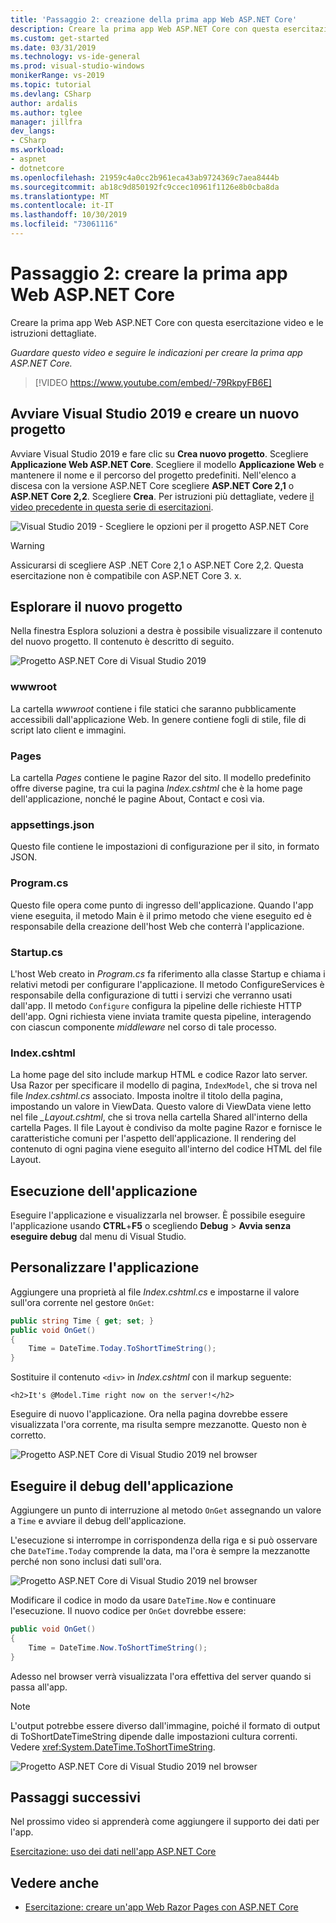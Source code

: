 ```yaml
---
title: 'Passaggio 2: creazione della prima app Web ASP.NET Core'
description: Creare la prima app Web ASP.NET Core con questa esercitazione video e le istruzioni dettagliate.
ms.custom: get-started
ms.date: 03/31/2019
ms.technology: vs-ide-general
ms.prod: visual-studio-windows
monikerRange: vs-2019
ms.topic: tutorial
ms.devlang: CSharp
author: ardalis
ms.author: tglee
manager: jillfra
dev_langs:
- CSharp
ms.workload:
- aspnet
- dotnetcore
ms.openlocfilehash: 21959c4a0cc2b961eca43ab9724369c7aea8444b
ms.sourcegitcommit: ab18c9d850192fc9ccec10961f1126e8b0cba8da
ms.translationtype: MT
ms.contentlocale: it-IT
ms.lasthandoff: 10/30/2019
ms.locfileid: "73061116"
---
```

# <a name="step-2-create-your-first-aspnet-core-web-app"></a>Passaggio 2: creare la prima app Web ASP.NET Core

Creare la prima app Web ASP.NET Core con questa esercitazione video e le istruzioni dettagliate.

_Guardare questo video e seguire le indicazioni per creare la prima app ASP.NET Core._

> [!VIDEO https://www.youtube.com/embed/-79RkpyFB6E]

## <a name="start-visual-studio-2019-and-create-a-new-project"></a>Avviare Visual Studio 2019 e creare un nuovo progetto

Avviare Visual Studio 2019 e fare clic su **Crea nuovo progetto**. Scegliere **Applicazione Web ASP.NET Core**. Scegliere il modello **Applicazione Web** e mantenere il nome e il percorso del progetto predefiniti. Nell'elenco a discesa con la versione ASP.NET Core scegliere **ASP.NET Core 2,1** o **ASP.NET Core 2,2**. Scegliere **Crea**. Per istruzioni più dettagliate, vedere [il video precedente in questa serie di esercitazioni](tutorial-aspnet-core-ef-step-01.md).

![Visual Studio 2019 - Scegliere le opzioni per il progetto ASP.NET Core](media/vs-2019/vs2019-choose-aspnetcore-project.png)

> [!WARNING]
> Assicurarsi di scegliere ASP .NET Core 2,1 o ASP.NET Core 2,2. Questa esercitazione non è compatibile con ASP.NET Core 3. x.

## <a name="explore-the-new-project"></a>Esplorare il nuovo progetto

Nella finestra Esplora soluzioni a destra è possibile visualizzare il contenuto del nuovo progetto. Il contenuto è descritto di seguito.

![Progetto ASP.NET Core di Visual Studio 2019](media/vs-2019/vs2019-solution-explorer.png)

### <a name="wwwroot"></a>wwwroot

La cartella *wwwroot* contiene i file statici che saranno pubblicamente accessibili dall'applicazione Web. In genere contiene fogli di stile, file di script lato client e immagini.

### <a name="pages"></a>Pages

La cartella *Pages* contiene le pagine Razor del sito. Il modello predefinito offre diverse pagine, tra cui la pagina *Index.cshtml* che è la home page dell'applicazione, nonché le pagine About, Contact e così via.

### <a name="appsettingsjson"></a>appsettings.json

Questo file contiene le impostazioni di configurazione per il sito, in formato JSON.

### <a name="programcs"></a>Program.cs

Questo file opera come punto di ingresso dell'applicazione. Quando l'app viene eseguita, il metodo Main è il primo metodo che viene eseguito ed è responsabile della creazione dell'host Web che conterrà l'applicazione.

### <a name="startupcs"></a>Startup.cs

L'host Web creato in *Program.cs* fa riferimento alla classe Startup e chiama i relativi metodi per configurare l'applicazione. Il metodo ConfigureServices è responsabile della configurazione di tutti i servizi che verranno usati dall'app. Il metodo `Configure` configura la pipeline delle richieste HTTP dell'app. Ogni richiesta viene inviata tramite questa pipeline, interagendo con ciascun componente *middleware* nel corso di tale processo.

### <a name="indexcshtml"></a>Index.cshtml

La home page del sito include markup HTML e codice Razor lato server. Usa Razor per specificare il modello di pagina, `IndexModel`, che si trova nel file *Index.cshtml.cs* associato. Imposta inoltre il titolo della pagina, impostando un valore in ViewData. Questo valore di ViewData viene letto nel file *\_Layout.cshtml*, che si trova nella cartella Shared all'interno della cartella Pages. Il file Layout è condiviso da molte pagine Razor e fornisce le caratteristiche comuni per l'aspetto dell'applicazione. Il rendering del contenuto di ogni pagina viene eseguito all'interno del codice HTML del file Layout.

## <a name="run-the-application"></a>Esecuzione dell'applicazione

Eseguire l'applicazione e visualizzarla nel browser. È possibile eseguire l'applicazione usando **CTRL**+**F5** o scegliendo **Debug** > **Avvia senza eseguire debug** dal menu di Visual Studio.

## <a name="customize-the-application"></a>Personalizzare l'applicazione

Aggiungere una proprietà al file *Index.cshtml.cs* e impostarne il valore sull'ora corrente nel gestore `OnGet`:

```csharp
public string Time { get; set; }
public void OnGet()
{
    Time = DateTime.Today.ToShortTimeString();
}
```

Sostituire il contenuto `<div>` in *Index.cshtml* con il markup seguente:

```cshtml
<h2>It's @Model.Time right now on the server!</h2>
```

Eseguire di nuovo l'applicazione. Ora nella pagina dovrebbe essere visualizzata l'ora corrente, ma risulta sempre mezzanotte. Questo non è corretto.

![Progetto ASP.NET Core di Visual Studio 2019 nel browser](media/vs-2019/vs2019-app-in-browser.png)

## <a name="debug-the-application"></a>Eseguire il debug dell'applicazione

Aggiungere un punto di interruzione al metodo `OnGet` assegnando un valore a `Time` e avviare il debug dell'applicazione.

L'esecuzione si interrompe in corrispondenza della riga e si può osservare che `DateTime.Today` comprende la data, ma l'ora è sempre la mezzanotte perché non sono inclusi dati sull'ora. 

![Progetto ASP.NET Core di Visual Studio 2019 nel browser](media/vs-2019/vs2019-breakpoint.png)

Modificare il codice in modo da usare `DateTime.Now` e continuare l'esecuzione. Il nuovo codice per `OnGet` dovrebbe essere:

```csharp
public void OnGet()
{
    Time = DateTime.Now.ToShortTimeString();
}
```

Adesso nel browser verrà visualizzata l'ora effettiva del server quando si passa all'app.

> [!NOTE]
> L'output potrebbe essere diverso dall'immagine, poiché il formato di output di ToShortDateTimeString dipende dalle impostazioni cultura correnti. Vedere <xref:System.DateTime.ToShortTimeString>.

![Progetto ASP.NET Core di Visual Studio 2019 nel browser](media/vs-2019/vs2019-app-fixed-in-browser.png)

## <a name="next-steps"></a>Passaggi successivi

Nel prossimo video si apprenderà come aggiungere il supporto dei dati per l'app.

[Esercitazione: uso dei dati nell'app ASP.NET Core](tutorial-aspnet-core-ef-step-03.md)

## <a name="see-also"></a>Vedere anche

- [Esercitazione: creare un'app Web Razor Pages con ASP.NET Core](/aspnet/core/tutorials/razor-pages/?view=aspnetcore-2.1)
